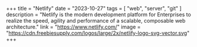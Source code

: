 +++
title = "Netlify"
date = "2023-10-27"
tags = [
    "web",
    "server",
    "git"
]
description = "Netlify is the modern development platform for Enterprises to realize the speed, agility and performance of a scalable, composable web architecture."
link = "https://www.netlify.com/"
image = "https://cdn.freebiesupply.com/logos/large/2x/netlify-logo-svg-vector.svg"
+++

